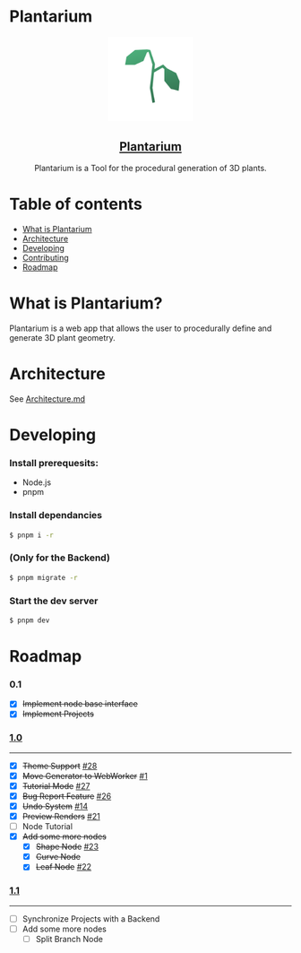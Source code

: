 # Plantarium

<div align="center">

<img src="frontend/public/favicon/favicon.svg" width="30%"/>

<a href="https://jim-fx.com/plant/"><h2 align="center">Plantarium</h2></a>

  <p align="center">
    Plantarium is a Tool for the procedural generation of 3D plants.
  </p>

</div>

# Table of contents

- [What is Plantarium](#what-is-plantarium)
- [Architecture](#architecture)
- [Developing](#developing)
- [Contributing](#contributing)
- [Roadmap](#roadmap)

# What is Plantarium?

Plantarium is a web app that allows the user to procedurally define and generate 3D plant geometry.

# Architecture

See [Architecture.md](./ARCHITECTURE.md)

# Developing

### Install prerequesits:

- Node.js
- pnpm

### Install dependancies

```bash
$ pnpm i -r
```

### (Only for the Backend)

```bash
$ pnpm migrate -r
```

### Start the dev server

```bash
$ pnpm dev
```

# Roadmap

### 0.1

- [x] ~~Implement node base interface~~
- [x] ~~Implement Projects~~

### [1.0](https://git.jim-fx.com/max/plantarium/milestone/1)

---

- [x] ~~Theme Support~~ [#28](https://git.jim-fx.com/max/plantarium/issues/28)
- [x] ~~Move Generator to WebWorker~~ [#1](https://git.jim-fx.com/max/plantarium/issues/1)
- [x] ~~Tutorial Mode~~ [#27](https://git.jim-fx.com/max/plantarium/issues/27)
- [x] ~~Bug Report Feature~~ [#26](https://git.jim-fx.com/max/plantarium/issues/26)
- [x] ~~Undo System~~ [#14](https://git.jim-fx.com/max/plantarium/issues/14)
- [x] ~~Preview Renders~~ [#21](https://git.jim-fx.com/max/plantarium/issues/21)
- [ ] Node Tutorial
- [x] ~~Add some more nodes~~
  - [x] ~~Shape Node~~ [#23](https://git.jim-fx.com/max/plantarium/issues/23)
  - [x] ~~Curve Node~~
  - [x] ~~Leaf Node~~ [#22](https://git.jim-fx.com/max/plantarium/issues/22)

### [1.1](https://git.jim-fx.com/max/plantarium/milestone/2)

---

- [ ] Synchronize Projects with a Backend
- [ ] Add some more nodes
  - [ ] Split Branch Node
